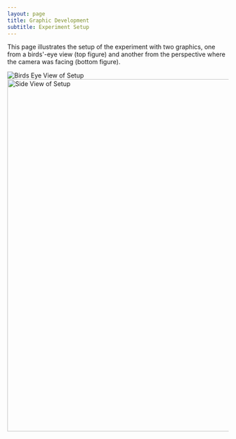 ```yaml
---
layout: page
title: Graphic Development 
subtitle: Experiment Setup
---
```


This page illustrates the setup of the experiment with two graphics, one from a birds'-eye view (top figure) and another from the perspective where the camera was facing (bottom figure). 

 <img src="{{ 'assets/img/Birds_Eye.png' | relative_url }}" alt="Birds Eye View of Setup" />
 
 <img width = 800 src="{{ 'assets/img/Side_View.png' | relative_url }}" alt="Side View of Setup" />
  
  
